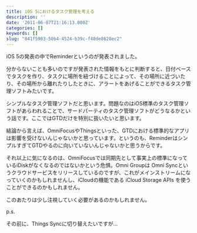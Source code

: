 ```yaml
---
title: iOS 5におけるタスク管理を考える
description: ''
date: '2011-06-07T21:16:13.000Z'
categories: []
keywords: []
slug: "841f5983-50b4-4524-b39c-f48de8628ec2"
---
```

iOS 5の発表の中でReminderというのが発表されました。

分からないことも多いのですが発表された情報をもとに判断すると、日付ベースでタスクを作り、タスクに場所を紐づけることによって、その場所に近づいたり、その場所から離れたりしたときに、アラートをあげることができるタスク管理ソフトみたいです。

シンプルなタスク管理ソフトだと思います。問題なのはiOS標準のタスク管理ソフトがあらわれることで、サードパーティのタスク管理ソフトがどうなるかという話です。ここではGTDだけを特別に扱いたいと思います。

結論から言えば、OmniFocusやThingsといった、GTDにおける標準的なアプリは影響を受けないんじゃないかと思っています。というのも、ReminderはシンプルすぎてGTDやるのに向いていないんじゃないかと思うからです。

それ以上に気になるのは、OmniFocusでは同期先として事実上の標準になっているiDiskがなくなるのではないかという危惧。Omni Groupは Omni Syncというクラウドサービスをリリースしているのですが、これがメインストリームになっていくのかもしれませんし、iCloudの機能である iCloud Storage APIs を使うことができるのかもしれません。

このあたりは少し注視していく必要があるのかもしれません。

p.s.

その前に、Things Syncに切り替えたいですが…